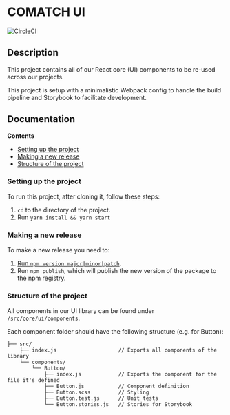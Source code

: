 # COMATCH UI
[![CircleCI](https://circleci.com/gh/COMATCH/comatch-ui.svg?style=svg&circle-token=b2eea611c1911aa0d1f9c3ccf48631766425f5ec)](https://circleci.com/gh/COMATCH/comatch-ui)

## Description

This project contains all of our React core (UI) components to be re-used across our projects.

This project is setup with a minimalistic Webpack config to handle the build pipeline and Storybook to facilitate development.

## Documentation

**Contents**

-   [Setting up the project](#setting-up-the-project)
-   [Making a new release](#making-a-new-release)
-   [Structure of the project](#structure-of-the-project)

### Setting up the project

To run this project, after cloning it, follow these steps:

1. `cd` to the directory of the project.
2. Run `yarn install && yarn start`

### Making a new release

To make a new release you need to:

1. [Run `npm version major|minor|patch`](https://docs.npmjs.com/cli/version).
2. Run `npm publish`, which will publish the new version of the package to the npm registry.

### Structure of the project

All components in our UI library can be found under `/src/core/ui/components`.

Each component folder should have the following structure (e.g. for Button):

```
├── src/
    ├── index.js                    // Exports all components of the library
    └── components/
        └── Button/
            ├── index.js            // Exports the component for the file it's defined
            ├── Button.js           // Component definition
            ├── Button.scss         // Styling
            ├── Button.test.js      // Unit tests
            └── Button.stories.js   // Stories for Storybook
```
